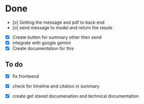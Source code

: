 # Done
- [o] Getting the message and pdf to back end 
- [o] send message to model and return the resule 
- [x] Create butten for summary other then send 
- [x] integrate with google gemini 
- [x] Create documentation for this 

## To do 
- [x] fix fronteend
- [x] check for timeline and citation in summary 
- [x] create get stared documenation and technical documentation

